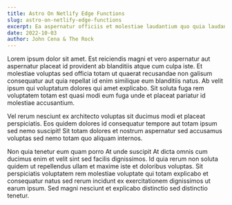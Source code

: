 ```yaml
---
title: Astro On Netlify Edge Functions
slug: astro-on-netlify-edge-functions
excerpt: Ea aspernatur officiis et molestiae laudantium quo quia laudantium in exercitationem deleniti est beatae dignissimos. Aut exercitationem aliquid et consequatur nobis in provident atque sit quidem suscipit et quia placeat.
date: 2022-10-03
author: John Cena & The Rock
---
```


Lorem ipsum dolor sit amet. Est reiciendis magni et vero aspernatur aut aspernatur placeat id provident ab blanditiis atque cum culpa iste. Et molestiae voluptas sed officia totam ut quaerat recusandae non galisum consequatur aut quia repellat id enim similique eum blanditiis natus. Ab velit ipsum qui voluptatum dolores qui amet explicabo. Sit soluta fuga rem voluptatem totam est quasi modi eum fuga unde et placeat pariatur id molestiae accusantium.

Vel rerum nesciunt ex architecto voluptas sit ducimus modi et placeat perspiciatis. Eos quidem dolores id consequatur tempore aut totam ipsum sed nemo suscipit! Sit totam dolores et nostrum aspernatur sed accusamus voluptas sed nemo totam quo aliquam internos.

Non quia tenetur eum quam porro At unde suscipit At dicta omnis cum ducimus enim et velit sint sed facilis dignissimos. Id quia rerum non soluta quidem ut repellendus ullam et maxime iste et doloribus voluptas. Sit perspiciatis voluptatem rem molestiae voluptate qui totam explicabo et consequatur natus sed rerum incidunt ex exercitationem dignissimos ut earum ipsum. Sed magni nesciunt et explicabo distinctio sed distinctio tenetur.
